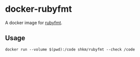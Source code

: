 # docker-rubyfmt

A docker image for [rubyfmt](https://github.com/fables-tales/rubyfmt).

## Usage

```
docker run --volume $(pwd):/code shkm/rubyfmt --check /code
```
